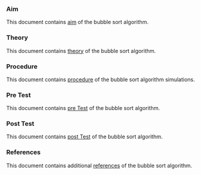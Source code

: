 ### Aim 
This document contains [aim](https://github.com/virtual-labs/ph3-exp-dev-process/blob/main/sample/experiment/aim.md) of the bubble sort algorithm. 

### Theory
This document contains [theory](https://github.com/virtual-labs/ph3-exp-dev-process/blob/main/sample/experiment/theory.md) of the bubble sort algorithm. 

### Procedure
This document contains [procedure](https://github.com/virtual-labs/ph3-exp-dev-process/blob/main/sample/experiment/procedure.md) of the bubble sort algorithm simulations. 

### Pre Test
This document contains [pre Test](https://github.com/virtual-labs/exp-bubble-sort-iiith/blob/dev/experiment/pretest.json) of the bubble sort algorithm. 

### Post Test
This document contains [post Test](https://github.com/virtual-labs/exp-bubble-sort-iiith/blob/dev/experiment/posttest.json) of the bubble sort algorithm. 

### References
This document contains additional [references](https://github.com/virtual-labs/ph3-exp-dev-process/blob/main/sample/experiment/references.md) of the bubble sort algorithm. 

